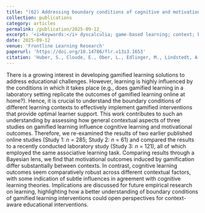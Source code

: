 ```yaml
---
title: "(62) Addressing boundary conditions of cognitive and motivational effects of gamified learning"
collection: publications
category: articles
permalink: /publication/2025-09-12_
excerpt: '<i>Keywords:</i> dyscalculia; game-based learning; context; boundary conditions; cognition; motivation'
date: 2025-09-12
venue: 'Frontline Learning Research'
paperurl: 'https://doi.org/10.14786/flr.v13i3.1653'
citation: 'Huber, S., Cloude, E., Ober, L., Edlinger, M., Lindstedt, A., Kiili, K., & Ninaus, M. (2025). Addressing boundary conditions of cognitive and motivational effects of gamified learning. <i>Frontline Learning Research, 13</i>(3), 53-82.'
---
```


There is a growing interest in developing gamified learning solutions to address educational challenges. However, learning is highly influenced by the conditions in which it takes place (e.g., does gamified learning in a laboratory setting replicate the outcomes of gamified learning online at home?). Hence, it is crucial to understand the boundary conditions of different learning contexts to effectively implement gamified interventions that provide optimal learner support. This work contributes to such an understanding by assessing how general contextual aspects of three studies on gamified learning influence cognitive learning and motivational outcomes. Therefore, we re-examined the results of two earlier published online studies (Study 1: <i>n</i> = 285; Study 2: <i>n</i> = 61) and compared the results to a recently conducted laboratory study (Study 3: <i>n</i> = 121), all of which employed the same associative learning task. Comparing results through a Bayesian lens, we find that motivational outcomes induced by gamification differ substantially between contexts. In contrast, cognitive learning outcomes seem comparatively robust across different contextual factors, with some indication of subtle influences in agreement with cognitive learning theories. Implications are discussed for future empirical research on learning, highlighting how a better understanding of boundary conditions of gamified learning interventions could open perspectives for context-aware educational interventions.